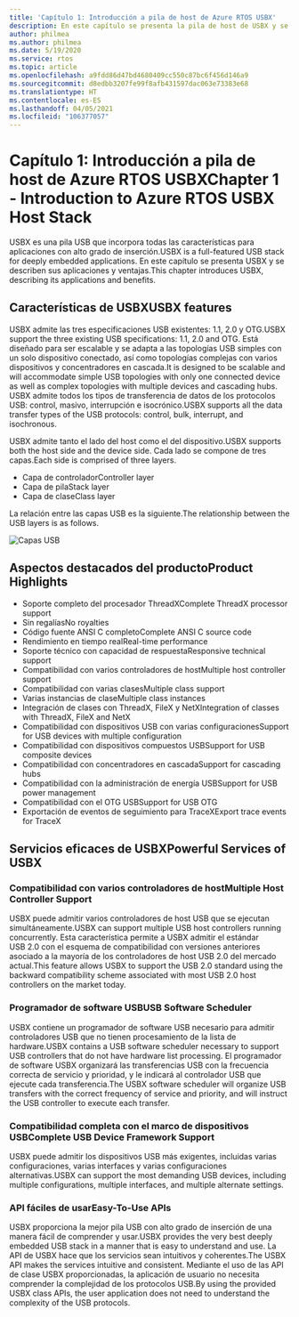 ```yaml
---
title: 'Capítulo 1: Introducción a pila de host de Azure RTOS USBX'
description: En este capítulo se presenta la pila de host de USBX y se describen sus aplicaciones y ventajas.
author: philmea
ms.author: philmea
ms.date: 5/19/2020
ms.service: rtos
ms.topic: article
ms.openlocfilehash: a9fdd86d47bd4680409cc550c87bc6f456d146a9
ms.sourcegitcommit: d8edbb3207fe99f8afb431597dac063e73383e68
ms.translationtype: HT
ms.contentlocale: es-ES
ms.lasthandoff: 04/05/2021
ms.locfileid: "106377057"
---
```

# <a name="chapter-1---introduction-to-azure-rtos-usbx-host-stack"></a><span data-ttu-id="113e3-103">Capítulo 1: Introducción a pila de host de Azure RTOS USBX</span><span class="sxs-lookup"><span data-stu-id="113e3-103">Chapter 1 - Introduction to Azure RTOS USBX Host Stack</span></span>

<span data-ttu-id="113e3-104">USBX es una pila USB que incorpora todas las características para aplicaciones con alto grado de inserción.</span><span class="sxs-lookup"><span data-stu-id="113e3-104">USBX is a full-featured USB stack for deeply embedded applications.</span></span> <span data-ttu-id="113e3-105">En este capítulo se presenta USBX y se describen sus aplicaciones y ventajas.</span><span class="sxs-lookup"><span data-stu-id="113e3-105">This chapter introduces USBX, describing its applications and benefits.</span></span>

## <a name="usbx-features"></a><span data-ttu-id="113e3-106">Características de USBX</span><span class="sxs-lookup"><span data-stu-id="113e3-106">USBX features</span></span>

<span data-ttu-id="113e3-107">USBX admite las tres especificaciones USB existentes: 1.1, 2.0 y OTG.</span><span class="sxs-lookup"><span data-stu-id="113e3-107">USBX support the three existing USB specifications: 1.1, 2.0 and OTG.</span></span> <span data-ttu-id="113e3-108">Está diseñado para ser escalable y se adapta a las topologías USB simples con un solo dispositivo conectado, así como topologías complejas con varios dispositivos y concentradores en cascada.</span><span class="sxs-lookup"><span data-stu-id="113e3-108">It is designed to be scalable and will accommodate simple USB topologies with only one connected device as well as complex topologies with multiple devices and cascading hubs.</span></span> <span data-ttu-id="113e3-109">USBX admite todos los tipos de transferencia de datos de los protocolos USB: control, masivo, interrupción e isocrónico.</span><span class="sxs-lookup"><span data-stu-id="113e3-109">USBX supports all the data transfer types of the USB protocols: control, bulk, interrupt, and isochronous.</span></span>

<span data-ttu-id="113e3-110">USBX admite tanto el lado del host como el del dispositivo.</span><span class="sxs-lookup"><span data-stu-id="113e3-110">USBX supports both the host side and the device side.</span></span> <span data-ttu-id="113e3-111">Cada lado se compone de tres capas.</span><span class="sxs-lookup"><span data-stu-id="113e3-111">Each side is comprised of three layers.</span></span>

- <span data-ttu-id="113e3-112">Capa de controlador</span><span class="sxs-lookup"><span data-stu-id="113e3-112">Controller layer</span></span>
- <span data-ttu-id="113e3-113">Capa de pila</span><span class="sxs-lookup"><span data-stu-id="113e3-113">Stack layer</span></span>
- <span data-ttu-id="113e3-114">Capa de clase</span><span class="sxs-lookup"><span data-stu-id="113e3-114">Class layer</span></span>

<span data-ttu-id="113e3-115">La relación entre las capas USB es la siguiente.</span><span class="sxs-lookup"><span data-stu-id="113e3-115">The relationship between the USB layers is as follows.</span></span>

![Capas USB](./media/usbx-device-stack/usb-layers.png)

## <a name="product-highlights"></a><span data-ttu-id="113e3-117">Aspectos destacados del producto</span><span class="sxs-lookup"><span data-stu-id="113e3-117">Product Highlights</span></span>

- <span data-ttu-id="113e3-118">Soporte completo del procesador ThreadX</span><span class="sxs-lookup"><span data-stu-id="113e3-118">Complete ThreadX processor support</span></span>
- <span data-ttu-id="113e3-119">Sin regalías</span><span class="sxs-lookup"><span data-stu-id="113e3-119">No royalties</span></span>
- <span data-ttu-id="113e3-120">Código fuente ANSI C completo</span><span class="sxs-lookup"><span data-stu-id="113e3-120">Complete ANSI C source code</span></span>
- <span data-ttu-id="113e3-121">Rendimiento en tiempo real</span><span class="sxs-lookup"><span data-stu-id="113e3-121">Real-time performance</span></span>
- <span data-ttu-id="113e3-122">Soporte técnico con capacidad de respuesta</span><span class="sxs-lookup"><span data-stu-id="113e3-122">Responsive technical support</span></span>
- <span data-ttu-id="113e3-123">Compatibilidad con varios controladores de host</span><span class="sxs-lookup"><span data-stu-id="113e3-123">Multiple host controller support</span></span>
- <span data-ttu-id="113e3-124">Compatibilidad con varias clases</span><span class="sxs-lookup"><span data-stu-id="113e3-124">Multiple class support</span></span>
- <span data-ttu-id="113e3-125">Varias instancias de clase</span><span class="sxs-lookup"><span data-stu-id="113e3-125">Multiple class instances</span></span>
- <span data-ttu-id="113e3-126">Integración de clases con ThreadX, FileX y NetX</span><span class="sxs-lookup"><span data-stu-id="113e3-126">Integration of classes with ThreadX, FileX and NetX</span></span>
- <span data-ttu-id="113e3-127">Compatibilidad con dispositivos USB con varias configuraciones</span><span class="sxs-lookup"><span data-stu-id="113e3-127">Support for USB devices with multiple configuration</span></span>
- <span data-ttu-id="113e3-128">Compatibilidad con dispositivos compuestos USB</span><span class="sxs-lookup"><span data-stu-id="113e3-128">Support for USB composite devices</span></span>
- <span data-ttu-id="113e3-129">Compatibilidad con concentradores en cascada</span><span class="sxs-lookup"><span data-stu-id="113e3-129">Support for cascading hubs</span></span>
- <span data-ttu-id="113e3-130">Compatibilidad con la administración de energía USB</span><span class="sxs-lookup"><span data-stu-id="113e3-130">Support for USB power management</span></span>
- <span data-ttu-id="113e3-131">Compatibilidad con el OTG USB</span><span class="sxs-lookup"><span data-stu-id="113e3-131">Support for USB OTG</span></span>
- <span data-ttu-id="113e3-132">Exportación de eventos de seguimiento para TraceX</span><span class="sxs-lookup"><span data-stu-id="113e3-132">Export trace events for TraceX</span></span>

## <a name="powerful-services-of-usbx"></a><span data-ttu-id="113e3-133">Servicios eficaces de USBX</span><span class="sxs-lookup"><span data-stu-id="113e3-133">Powerful Services of USBX</span></span>

### <a name="multiple-host-controller-support"></a><span data-ttu-id="113e3-134">Compatibilidad con varios controladores de host</span><span class="sxs-lookup"><span data-stu-id="113e3-134">Multiple Host Controller Support</span></span>

<span data-ttu-id="113e3-135">USBX puede admitir varios controladores de host USB que se ejecutan simultáneamente.</span><span class="sxs-lookup"><span data-stu-id="113e3-135">USBX can support multiple USB host controllers running concurrently.</span></span> <span data-ttu-id="113e3-136">Esta característica permite a USBX admitir el estándar USB 2.0 con el esquema de compatibilidad con versiones anteriores asociado a la mayoría de los controladores de host USB 2.0 del mercado actual.</span><span class="sxs-lookup"><span data-stu-id="113e3-136">This feature allows USBX to support the USB 2.0 standard using the backward compatibility scheme associated with most USB 2.0 host controllers on the market today.</span></span>

### <a name="usb-software-scheduler"></a><span data-ttu-id="113e3-137">Programador de software USB</span><span class="sxs-lookup"><span data-stu-id="113e3-137">USB Software Scheduler</span></span>

<span data-ttu-id="113e3-138">USBX contiene un programador de software USB necesario para admitir controladores USB que no tienen procesamiento de la lista de hardware.</span><span class="sxs-lookup"><span data-stu-id="113e3-138">USBX contains a USB software scheduler necessary to support USB controllers that do not have hardware list processing.</span></span> <span data-ttu-id="113e3-139">El programador de software USBX organizará las transferencias USB con la frecuencia correcta de servicio y prioridad, y le indicará al controlador USB que ejecute cada transferencia.</span><span class="sxs-lookup"><span data-stu-id="113e3-139">The USBX software scheduler will organize USB transfers with the correct frequency of service and priority, and will instruct the USB controller to execute each transfer.</span></span>

### <a name="complete-usb-device-framework-support"></a><span data-ttu-id="113e3-140">Compatibilidad completa con el marco de dispositivos USB</span><span class="sxs-lookup"><span data-stu-id="113e3-140">Complete USB Device Framework Support</span></span>

<span data-ttu-id="113e3-141">USBX puede admitir los dispositivos USB más exigentes, incluidas varias configuraciones, varias interfaces y varias configuraciones alternativas.</span><span class="sxs-lookup"><span data-stu-id="113e3-141">USBX can support the most demanding USB devices, including multiple configurations, multiple interfaces, and multiple alternate settings.</span></span>

### <a name="easy-to-use-apis"></a><span data-ttu-id="113e3-142">API fáciles de usar</span><span class="sxs-lookup"><span data-stu-id="113e3-142">Easy-To-Use APIs</span></span>

<span data-ttu-id="113e3-143">USBX proporciona la mejor pila USB con alto grado de inserción de una manera fácil de comprender y usar.</span><span class="sxs-lookup"><span data-stu-id="113e3-143">USBX provides the very best deeply embedded USB stack in a manner that is easy to understand and use.</span></span> <span data-ttu-id="113e3-144">La API de USBX hace que los servicios sean intuitivos y coherentes.</span><span class="sxs-lookup"><span data-stu-id="113e3-144">The USBX API makes the services intuitive and consistent.</span></span> <span data-ttu-id="113e3-145">Mediante el uso de las API de clase USBX proporcionadas, la aplicación de usuario no necesita comprender la complejidad de los protocolos USB.</span><span class="sxs-lookup"><span data-stu-id="113e3-145">By using the provided USBX class APIs, the user application does not need to understand the complexity of the USB protocols.</span></span>
